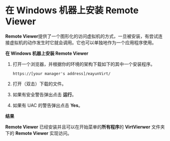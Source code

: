 # 在 Windows 机器上安装 Remote Viewer

**Remote Viewer**提供了一个图形化的访问虚拟机的方式，一旦被安装，有尝试连接虚拟机的动作发生时它就会调用。它也可以单独地作为一个应用程序使用。


**在 Windows 机器上安装 Remote Viewer**

1. 打开一个浏览器，并根据你的环境的架构下载如下的其中一个安装程序。

   ```https://[your manager's address]/eayunVirt/```

2. 打开（双击）下载的文件。

3. 如果有安全警告弹出点击 **运行**。

4. 如果有 UAC 的警告弹出点击 **Yes**。


**结果**

**Remote Viewer** 已经安装并且可以在开始菜单的**所有程序**的 **VirtVierwer** 文件夹下的 **Remote Viewer** 实现访问。
